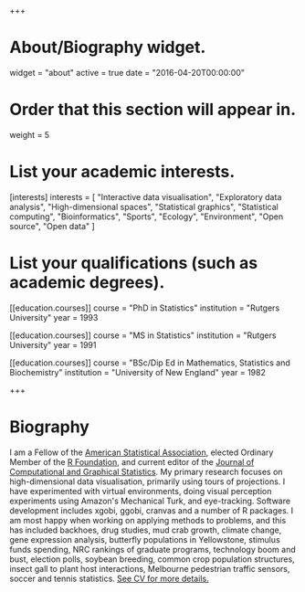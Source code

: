 +++
# About/Biography widget.
widget = "about"
active = true
date = "2016-04-20T00:00:00"

# Order that this section will appear in.
weight = 5

# List your academic interests.
[interests]
  interests = [
    "Interactive data visualisation",
    "Exploratory data analysis",
    "High-dimensional spaces",
    "Statistical graphics",
    "Statistical computing",
    "Bioinformatics",
    "Sports",
    "Ecology",
    "Environment",
    "Open source",
    "Open data"
  ]

# List your qualifications (such as academic degrees).
[[education.courses]]
  course = "PhD in Statistics"
  institution = "Rutgers University"
  year = 1993

[[education.courses]]
  course = "MS in Statistics"
  institution = "Rutgers University"
  year = 1991

[[education.courses]]
  course = "BSc/Dip Ed in Mathematics, Statistics and Biochemistry"
  institution = "University of New England"
  year = 1982
 
+++

# Biography

I am a Fellow of the [American Statistical Association](https://www.amstat.org),  elected Ordinary Member of the [R Foundation](https://www.r-project.org/foundation/), and current editor of the [Journal of Computational and Graphical Statistics](http://amstat.tandfonline.com/toc/ucgs20/current). My primary research focuses on high-dimensional data visualisation, primarily using tours of projections. I have experimented with virtual environments, doing visual perception experiments using Amazon's Mechanical Turk, and eye-tracking. Software development includes xgobi, ggobi, cranvas and a number of R packages. I am most happy when working on applying methods to problems, and this has included backhoes, drug studies, mud crab growth, climate change, gene expression analysis, butterfly populations in Yellowstone, stimulus funds spending, NRC rankings of graduate programs, technology boom and bust, election polls, soybean breeding, common crop population structures, insect gall to plant host interactions, Melbourne pedestrian traffic sensors, soccer and tennis statistics. [See CV for more details.](img/dicook-18.pdf)
